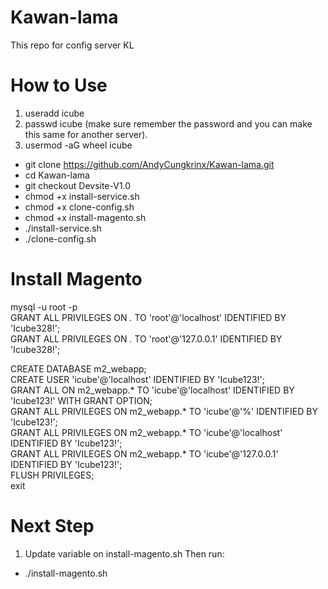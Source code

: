 # Kawan-lama
This repo for config server KL

# How to Use
1. useradd icube
2. passwd icube (make sure remember the password and you can make this same for another server).
3. usermod -aG wheel icube

 - git clone https://github.com/AndyCungkrinx/Kawan-lama.git
 - cd Kawan-lama
 - git checkout Devsite-V1.0
 - chmod +x install-service.sh
 - chmod +x clone-config.sh
 - chmod +x install-magento.sh
 - ./install-service.sh
 - ./clone-config.sh
 
# Install Magento
mysql -u root -p <br>
GRANT ALL PRIVILEGES ON *.* TO 'root'@'localhost' IDENTIFIED BY 'Icube328!';<br>
GRANT ALL PRIVILEGES ON *.* TO 'root'@'127.0.0.1' IDENTIFIED BY 'Icube328!';<br>

CREATE DATABASE m2_webapp;<br>
CREATE USER 'icube'@'localhost' IDENTIFIED BY 'Icube123!';<br>
GRANT ALL ON m2_webapp.* TO 'icube'@'localhost' IDENTIFIED BY 'Icube123!' WITH GRANT OPTION;<br>
GRANT ALL PRIVILEGES ON m2_webapp.* TO 'icube'@'%' IDENTIFIED BY 'Icube123!';<br>
GRANT ALL PRIVILEGES ON m2_webapp.* TO 'icube'@'localhost' IDENTIFIED BY 'Icube123!';<br>
GRANT ALL PRIVILEGES ON m2_webapp.* TO 'icube'@'127.0.0.1' IDENTIFIED BY 'Icube123!';<br>
FLUSH PRIVILEGES;<br>
exit<br>

# Next Step
1. Update variable on install-magento.sh
Then run:
 - ./install-magento.sh
  

